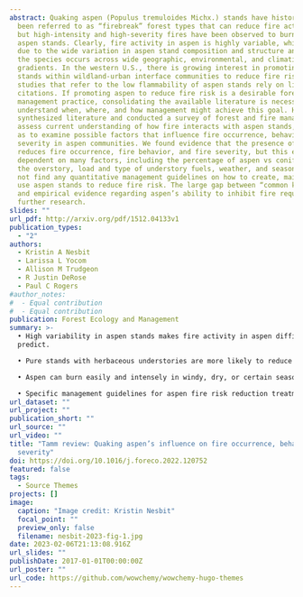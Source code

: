 ```yaml
---
abstract: Quaking aspen (Populus tremuloides Michx.) stands have historically
  been referred to as “firebreak” forest types that can reduce fire activity,
  but high-intensity and high-severity fires have been observed to burn through
  aspen stands. Clearly, fire activity in aspen is highly variable, which may be
  due to the wide variation in aspen stand composition and structure and because
  the species occurs across wide geographic, environmental, and climatic
  gradients. In the western U.S., there is growing interest in promoting aspen
  stands within wildland-urban interface communities to reduce fire risk, but
  studies that refer to the low flammability of aspen stands rely on limited
  citations. If promoting aspen to reduce fire risk is a desirable forest
  management practice, consolidating the available literature is necessary to
  understand when, where, and how management might achieve this goal. Here, we
  synthesized literature and conducted a survey of forest and fire managers to
  assess current understanding of how fire interacts with aspen stands, as well
  as to examine possible factors that influence fire occurrence, behavior, and
  severity in aspen communities. We found evidence that the presence of aspen
  reduces fire occurrence, fire behavior, and fire severity, but this effect is
  dependent on many factors, including the percentage of aspen vs conifers in
  the overstory, load and type of understory fuels, weather, and season. We did
  not find any quantitative management guidelines on how to create, maintain, or
  use aspen stands to reduce fire risk. The large gap between “common knowledge”
  and empirical evidence regarding aspen’s ability to inhibit fire requires
  further research.
slides: ""
url_pdf: http://arxiv.org/pdf/1512.04133v1
publication_types:
  - "2"
authors:
  - Kristin A Nesbit
  - Larissa L Yocom
  - Allison M Trudgeon
  - R Justin DeRose
  - Paul C Rogers
#author_notes:
#  - Equal contribution
#  - Equal contribution
publication: Forest Ecology and Management
summary: >-
  • High variability in aspen stands makes fire activity in aspen difficult to
  predict.

  • Pure stands with herbaceous understories are more likely to reduce fire behavior.

  • Aspen can burn easily and intensely in windy, dry, or certain seasonal conditions.

  • Specific management guidelines for aspen fire risk reduction treatments are needed.
url_dataset: ""
url_project: ""
publication_short: ""
url_source: ""
url_video: ""
title: "Tamm review: Quaking aspen’s influence on fire occurrence, behavior, and
  severity"
doi: https://doi.org/10.1016/j.foreco.2022.120752
featured: false
tags:
  - Source Themes
projects: []
image:
  caption: "Image credit: Kristin Nesbit"
  focal_point: ""
  preview_only: false
  filename: nesbit-2023-fig-1.jpg
date: 2023-02-06T21:13:08.916Z
url_slides: ""
publishDate: 2017-01-01T00:00:00Z
url_poster: ""
url_code: https://github.com/wowchemy/wowchemy-hugo-themes
---
```

